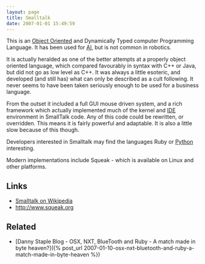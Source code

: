 ```yaml
---
layout: page
title: Smalltalk
date: 2007-01-01 15:49:59
---
```

This is an [Object Oriented](/wiki/object_oriented.html "Object Oriented") and Dynamically Typed computer Programming Language. It has been used for [AI](/wiki/ai.html "Artificial Intelligence"), but is not common in robotics.

It is actually heralded as one of the better attempts at a properly object oriented language, which compared favourably in syntax with C++ or Java, but did not go as low level as C++. It was always a little esoteric, and developed (and still has) what can only be described as a cult following. It never seems to have been taken seriously enough to be used for a business language.

From the outset it included a full GUI mouse driven system, and a rich framework which actually implemented much of the kernel and [IDE](/wiki/idetool.html "Integrated Development Environment") environment in SmallTalk code. Any of this code could be rewritten, or overridden. This means it is fairly powerful and adaptable. It is also a little slow because of this though.

Developers interested in Smalltalk may find the languages Ruby or [Python](/wiki/python.html "Python") interesting.

Modern implementations include Squeak - which is available on Linux and other platforms.

## Links

- [Smalltalk on Wikipedia](http://en.wikipedia.org/wiki/Smalltalk)
- <http://www.squeak.org>

## Related

- [Danny Staple Blog - OSX, NXT, BlueTooth and Ruby - A match made in byte heaven?]({% post_url 2007-01-10-osx-nxt-bluetooth-and-ruby-a-match-made-in-byte-heaven %})
